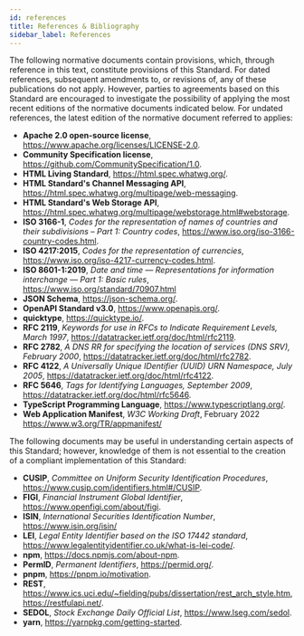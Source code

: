 ```yaml
---
id: references
title: References & Bibliography
sidebar_label: References
---
```



The following normative documents contain provisions, which, through reference in this text, constitute provisions of this Standard. For dated references, subsequent amendments to, or revisions of, any of these publications do not apply. However, parties to agreements based on this Standard are encouraged to investigate the possibility of applying the most recent editions of the normative documents indicated below. For undated references, the latest edition of the normative document referred to applies:

- **Apache 2.0 open-source license**, <https://www.apache.org/licenses/LICENSE-2.0>.
- **Community Specification license**, <https://github.com/CommunitySpecification/1.0>.
- **HTML Living Standard**, <https://html.spec.whatwg.org/>.
- **HTML Standard's Channel Messaging API**, <https://html.spec.whatwg.org/multipage/web-messaging>.
- **HTML Standard's Web Storage API**, <https://html.spec.whatwg.org/multipage/webstorage.html#webstorage>.
- **ISO 3166-1**, _Codes for the representation of names of countries and their subdivisions – Part 1: Country codes_, <https://www.iso.org/iso-3166-country-codes.html>.
- **ISO 4217:2015**, _Codes for the representation of currencies_, <https://www.iso.org/iso-4217-currency-codes.html>.
- **ISO 8601-1:2019**, _Date and time — Representations for information interchange — Part 1: Basic rules_, <https://www.iso.org/standard/70907.html>
- **JSON Schema**, <https://json-schema.org/>.
- **OpenAPI Standard v3.0**, <https://www.openapis.org/>.
- **quicktype**, <https://quicktype.io/>.
- **RFC 2119**, _Keywords for use in RFCs to Indicate Requirement Levels, March 1997_, <https://datatracker.ietf.org/doc/html/rfc2119>.
- **RFC 2782**, _A DNS RR for specifying the location of services (DNS SRV), February 2000_, <https://datatracker.ietf.org/doc/html/rfc2782>.
- **RFC 4122**, _A Universally Unique IDentifier (UUID) URN Namespace, July 2005_, <https://datatracker.ietf.org/doc/html/rfc4122>.
- **RFC 5646**, _Tags for Identifying Languages, September 2009_, <https://datatracker.ietf.org/doc/html/rfc5646>.
- **TypeScript Programming Language**, <https://www.typescriptlang.org/>.
- **Web Application Manifest**, _W3C Working Draft_, February 2022 <https://www.w3.org/TR/appmanifest/>

The following documents may be useful in understanding certain aspects of this Standard; however, knowledge of them is not essential to the creation of a compliant implementation of this Standard:

- **CUSIP**, _Committee on Uniform Security Identification Procedures_, <https://www.cusip.com/identifiers.html#/CUSIP>.
- **FIGI**, _Financial Instrument Global Identifier_, <https://www.openfigi.com/about/figi>.
- **ISIN**, _International Securities Identification Number_, <https://www.isin.org/isin/>
- **LEI**, _Legal Entity Identifier based on the ISO 17442 standard_, <https://www.legalentityidentifier.co.uk/what-is-lei-code/>.
- **npm**,  <https://docs.npmjs.com/about-npm>.
- **PermID**, _Permanent Identifiers_, <https://permid.org/>.
- **pnpm**, <https://pnpm.io/motivation>.
- **REST**, <https://www.ics.uci.edu/~fielding/pubs/dissertation/rest_arch_style.htm>, <https://restfulapi.net/>.
- **SEDOL**, _Stock Exchange Daily Official List_, <https://www.lseg.com/sedol>.
- **yarn**, <https://yarnpkg.com/getting-started>.
